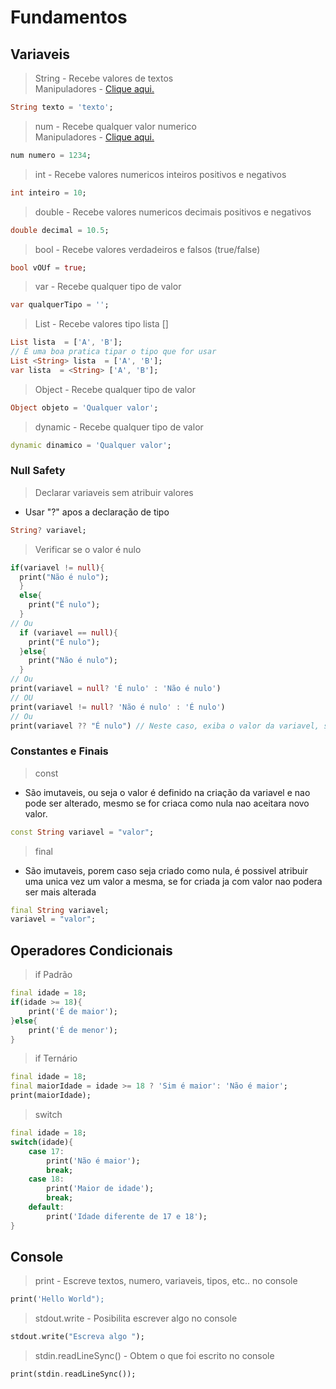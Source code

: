 # Fundamentos
## Variaveis
>String - Recebe valores de textos<br>
Manipuladores - [Clique aqui.](./Manipuladores.md#string)
```dart
String texto = 'texto';
```
>num - Recebe qualquer valor numerico<br>
Manipuladores - [Clique aqui.](./Manipuladores.md)
```dart
num numero = 1234;
```
>int - Recebe valores numericos inteiros positivos e negativos
```dart
int inteiro = 10;
```
>double - Recebe valores numericos decimais positivos e negativos
```dart
double decimal = 10.5;
```
>bool - Recebe valores verdadeiros e falsos (true/false)
```dart
bool vOUf = true;
```
>var - Recebe qualquer tipo de valor
```dart
var qualquerTipo = '';
```
>List - Recebe valores tipo lista []
```dart
List lista  = ['A', 'B'];
// É uma boa pratica tipar o tipo que for usar
List <String> lista  = ['A', 'B'];
var lista  = <String> ['A', 'B'];
```
>Object - Recebe qualquer tipo de valor
```dart
Object objeto = 'Qualquer valor';
```
>dynamic - Recebe qualquer tipo de valor
```dart
dynamic dinamico = 'Qualquer valor';
```

### Null Safety
>Declarar variaveis sem atribuir valores
- Usar "?" apos a declaração de tipo
```dart
String? variavel;
```
>Verificar se o valor é nulo
```dart
if(variavel != null){
  print("Não é nulo");
  }
  else{
    print("É nulo");
  }
// Ou
  if (variavel == null){
    print("É nulo");
  }else{
    print("Não é nulo");
  }
// Ou
print(variavel = null? 'É nulo' : 'Não é nulo')
// OU
print(variavel != null? 'Não é nulo' : 'É nulo')
// Ou
print(variavel ?? "É nulo") // Neste caso, exiba o valor da variavel, se for nulo exibra "é nulo"
```
### Constantes e Finais
>const
- São imutaveis, ou seja o valor é definido na criação da variavel e nao pode ser alterado, mesmo se for criaca como nula nao aceitara novo valor.
```dart
const String variavel = "valor";
```
>final
- São imutaveis, porem caso seja criado como nula, é possivel atribuir uma unica vez um valor a mesma, se for criada ja com valor nao podera ser mais alterada
```dart
final String variavel;
variavel = "valor";
```
## Operadores Condicionais
>if Padrão
```dart
final idade = 18;
if(idade >= 18){
    print('É de maior');
}else{
    print('É de menor');
}
```
>if Ternário
```dart
final idade = 18;
final maiorIdade = idade >= 18 ? 'Sim é maior': 'Não é maior';
print(maiorIdade);
```
>switch
```dart
final idade = 18;
switch(idade){
    case 17:
        print('Não é maior');
        break;
    case 18:
        print('Maior de idade');
        break;
    default:
        print('Idade diferente de 17 e 18');
}
```
## Console
>print - Escreve textos, numero, variaveis, tipos, etc.. no console
```dart
print('Hello World");
```
>stdout.write - Posibilita escrever algo no console
```dart
stdout.write("Escreva algo ");
```
>stdin.readLineSync() - Obtem o que foi escrito no console
```dart
print(stdin.readLineSync());
```



